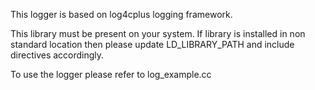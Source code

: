 This logger is based on log4cplus logging framework.

This library must be present on your system. If library is installed
in non standard location then please update LD_LIBRARY_PATH and
include directives accordingly.

To use the logger please refer to log_example.cc

